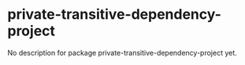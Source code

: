 # private-transitive-dependency-project

No description for package private-transitive-dependency-project yet.
